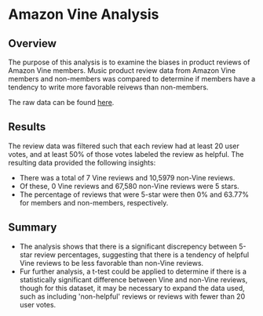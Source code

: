 # Amazon Vine Analysis

## Overview

The purpose of this analysis is to examine the biases in product reviews of Amazon Vine members. Music product review data from Amazon Vine members and non-members was compared to determine if members have a tendency to write more favorable reivews than non-members.

The raw data can be found [here](https://s3.amazonaws.com/amazon-reviews-pds/tsv/amazon_reviews_us_Music_v1_00.tsv.gz).

## Results

The review data was filtered such that each review had at least 20 user votes, and at least 50% of those votes labeled the review as helpful. The resulting data provided the following insights:

- There was a total of 7 Vine reviews and 10,5979 non-Vine reviews.
- Of these, 0 Vine reviews and 67,580 non-Vine reviews were 5 stars.
- The percentage of reviews that were 5-star were then 0% and 63.77% for members and non-members, respectively.

## Summary

- The analysis shows that there is a significant discrepency between 5-star review percentages, suggesting that there is a tendency of helpful Vine reviews to be less favorable than non-Vine reviews.
- Fur further analysis, a t-test could be applied to determine if there is a statistically significant difference between Vine and non-Vine reviews, though for this dataset, it may be necessary to expand the data used, such as including 'non-helpful' reviews or reviews with fewer than 20 user votes.
